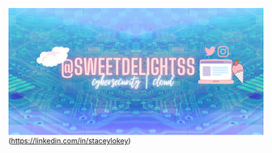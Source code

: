 ![Stacey's GitHub Banner](https://github.com/sweetdelightss/sweetdelightss/blob/main/Github%20Header%20Sweet%20Header%20(1).png?raw=true)(https://linkedin.com/in/staceylokey)

<!--
**sweetdelightss/sweetdelightss** is a ✨ _special_ ✨ repository because its `README.md` (this file) appears on your GitHub profile.

Here are some ideas to get you started:

- 🔭 I’m currently working on ...
- 🌱 I’m currently learning ...
- 👯 I’m looking to collaborate on ...
- 🤔 I’m looking for help with ...
- 💬 Ask me about ...
- 📫 How to reach me: ...
- 😄 Pronouns: ...
- ⚡ Fun fact: ...
-->
